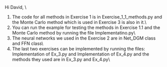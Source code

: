 

Hi David, \
1. The code for all methods in Exercise 1 is in Exercise_1_1_methods.py and the Monte Carlo method which is used in Exercise 3 is also in it.\
2. You can run the example for testing the methods in Exercise 1.1 and the Monte Carlo method by running the file Implementatino.py\
3. The neural networks we used in the Exercise 2 are in Net_DGM class and FFN class\
4. The last two exercises can be implemented by running the files: Implementation of Ex_3.py and Implementation of Ex_4.py and the methods they used are in Ex_3.py and Ex_4.py\
